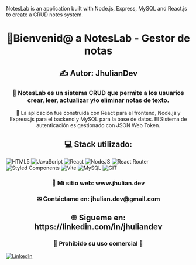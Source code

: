 NotesLab is an application built with Node.js, Express, MySQL and React.js to create a CRUD notes system.

<h1 align="center">👋Bienvenid@ a NotesLab - Gestor de notas</h1>
<h2 align="center">✍ Autor: JhulianDev</h2>
<h3 align="center">💎 NotesLab es un sistema CRUD que permite a los usuarios crear, leer, actualizar y/o eliminar notas de texto.</h3>

<p align="center">💼 La aplicación fue construida con React para el frontend, Node.js y Express.js para el backend y MySQL para la base de datos. El Sistema de autenticación es gestionado con JSON Web Token.</p>

<h2 align="center">💻 Stack utilizado:</h2>

![HTML5](https://img.shields.io/badge/html5-%23E34F26.svg?style=for-the-badge&logo=html5&logoColor=white) ![JavaScript](https://img.shields.io/badge/javascript-%23323330.svg?style=for-the-badge&logo=javascript&logoColor=%23F7DF1E) ![React](https://img.shields.io/badge/react-%2320232a.svg?style=for-the-badge&logo=react&logoColor=%2361DAFB) ![NodeJS](https://img.shields.io/badge/node.js-6DA55F?style=for-the-badge&logo=node.js&logoColor=white) ![React Router](https://img.shields.io/badge/React_Router-CA4245?style=for-the-badge&logo=react-router&logoColor=white) ![Styled Components](https://img.shields.io/badge/styled--components-DB7093?style=for-the-badge&logo=styled-components&logoColor=white) ![Vite](https://img.shields.io/badge/vite-%23646CFF.svg?style=for-the-badge&logo=vite&logoColor=white) ![MySQL](https://img.shields.io/badge/mysql-%2300000f.svg?style=for-the-badge&logo=mysql&logoColor=white) ![GIT](https://img.shields.io/badge/Git-fc6d26?style=for-the-badge&logo=git&logoColor=white)

<h3 align="center">💎 Mi sitio web: www.jhulian.dev</h3>

<h3 align="center">✉ Contáctame en: jhulian.dev@gmail.com</h3>

<h2 align="center">🌐 Sigueme en: https://linkedin.com/in/jhuliandev</h2>

<h3 align="center">🛑 Prohibido su uso comercial 🛑</h3>

[![LinkedIn](https://img.shields.io/badge/LinkedIn-%230077B5.svg?logo=linkedin&logoColor=white)](https://linkedin.com/in/jhuliandev) 
